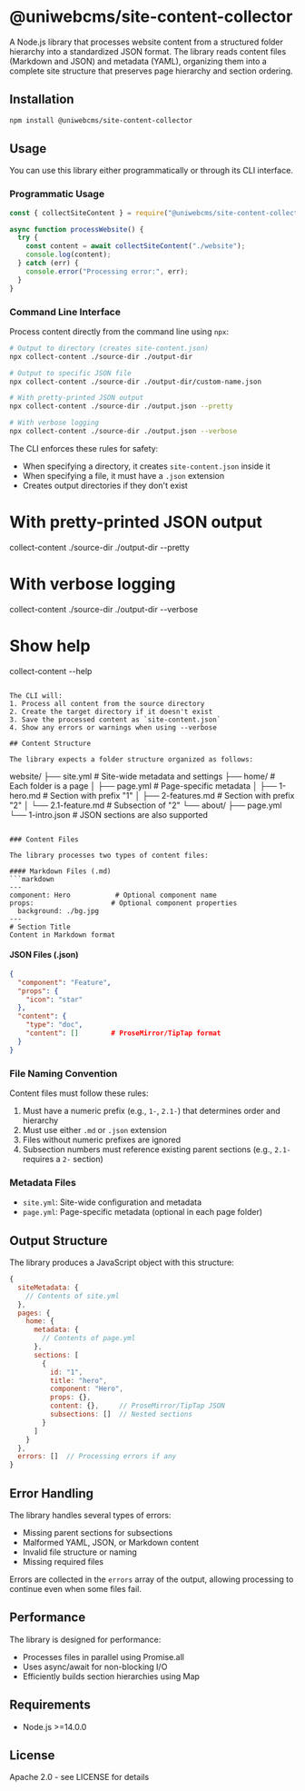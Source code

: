 # @uniwebcms/site-content-collector

A Node.js library that processes website content from a structured folder hierarchy into a standardized JSON format. The library reads content files (Markdown and JSON) and metadata (YAML), organizing them into a complete site structure that preserves page hierarchy and section ordering.

## Installation

```bash
npm install @uniwebcms/site-content-collector
```

## Usage

You can use this library either programmatically or through its CLI interface.

### Programmatic Usage

```javascript
const { collectSiteContent } = require("@uniwebcms/site-content-collector");

async function processWebsite() {
  try {
    const content = await collectSiteContent("./website");
    console.log(content);
  } catch (err) {
    console.error("Processing error:", err);
  }
}
```

### Command Line Interface

Process content directly from the command line using `npx`:

```bash
# Output to directory (creates site-content.json)
npx collect-content ./source-dir ./output-dir

# Output to specific JSON file
npx collect-content ./source-dir ./output-dir/custom-name.json

# With pretty-printed JSON output
npx collect-content ./source-dir ./output.json --pretty

# With verbose logging
npx collect-content ./source-dir ./output.json --verbose
```

The CLI enforces these rules for safety:

- When specifying a directory, it creates `site-content.json` inside it
- When specifying a file, it must have a `.json` extension
- Creates output directories if they don't exist

# With pretty-printed JSON output

collect-content ./source-dir ./output-dir --pretty

# With verbose logging

collect-content ./source-dir ./output-dir --verbose

# Show help

collect-content --help

```

The CLI will:
1. Process all content from the source directory
2. Create the target directory if it doesn't exist
3. Save the processed content as `site-content.json`
4. Show any errors or warnings when using --verbose

## Content Structure

The library expects a folder structure organized as follows:

```

website/
├── site.yml # Site-wide metadata and settings
├── home/ # Each folder is a page
│ ├── page.yml # Page-specific metadata
│ ├── 1-hero.md # Section with prefix "1"
│ ├── 2-features.md # Section with prefix "2"
│ └── 2.1-feature.md # Subsection of "2"
└── about/
├── page.yml
└── 1-intro.json # JSON sections are also supported

````

### Content Files

The library processes two types of content files:

#### Markdown Files (.md)
```markdown
---
component: Hero           # Optional component name
props:                   # Optional component properties
  background: ./bg.jpg
---
# Section Title
Content in Markdown format
````

#### JSON Files (.json)

```json
{
  "component": "Feature",
  "props": {
    "icon": "star"
  },
  "content": {
    "type": "doc",
    "content": []        # ProseMirror/TipTap format
  }
}
```

### File Naming Convention

Content files must follow these rules:

1. Must have a numeric prefix (e.g., `1-`, `2.1-`) that determines order and hierarchy
2. Must use either `.md` or `.json` extension
3. Files without numeric prefixes are ignored
4. Subsection numbers must reference existing parent sections (e.g., `2.1-` requires a `2-` section)

### Metadata Files

- `site.yml`: Site-wide configuration and metadata
- `page.yml`: Page-specific metadata (optional in each page folder)

## Output Structure

The library produces a JavaScript object with this structure:

```javascript
{
  siteMetadata: {
    // Contents of site.yml
  },
  pages: {
    home: {
      metadata: {
        // Contents of page.yml
      },
      sections: [
        {
          id: "1",
          title: "hero",
          component: "Hero",
          props: {},
          content: {},     // ProseMirror/TipTap JSON
          subsections: []  // Nested sections
        }
      ]
    }
  },
  errors: []  // Processing errors if any
}
```

## Error Handling

The library handles several types of errors:

- Missing parent sections for subsections
- Malformed YAML, JSON, or Markdown content
- Invalid file structure or naming
- Missing required files

Errors are collected in the `errors` array of the output, allowing processing to continue even when some files fail.

## Performance

The library is designed for performance:

- Processes files in parallel using Promise.all
- Uses async/await for non-blocking I/O
- Efficiently builds section hierarchies using Map

## Requirements

- Node.js >=14.0.0

## License

Apache 2.0 - see LICENSE for details
